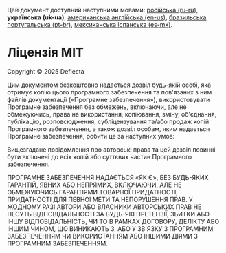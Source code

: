Цей документ доступний наступними мовами: [російська (ru-ru)](/LICENSE_ru-ru.md), **українська (uk-ua)**, [американська англійська (en-us)](/LICENSE_en-us.md), [бразильська португальська (pt-br)](/LICENSE_pt-br.md), [мексиканська іспанська (es-mx)](/LICENSE_es-mx.md).

# Ліцензія MIT

Copyright © 2025 Deflecta

Цим документом безкоштовно надається дозвіл будь-якій особі, яка отримує копію
цього програмного забезпечення та пов'язаних з ним файлів документації («Програмне забезпечення»),
використовувати Програмне забезпечення без обмежень, включаючи, але не обмежуючись,
права на використання, копіювання, зміну, об'єднання, публікацію, розповсюдження,
субліцензування та/або продаж копій Програмного забезпечення, а також
дозвіл особам, яким надається Програмне забезпечення, робити це
за наступних умов:

Вищезгадане повідомлення про авторські права та цей дозвіл повинні бути включені до всіх
копій або суттєвих частин Програмного забезпечення.

ПРОГРАМНЕ ЗАБЕЗПЕЧЕННЯ НАДАЄТЬСЯ «ЯК Є», БЕЗ БУДЬ-ЯКИХ ГАРАНТІЙ, ЯВНИХ АБО
НЕПРЯМИХ, ВКЛЮЧАЮЧИ, АЛЕ НЕ ОБМЕЖУЮЧИСЬ ГАРАНТІЯМИ ТОВАРНОЇ ПРИДАТНОСТІ,
ПРИДАТНОСТІ ДЛЯ ПЕВНОЇ МЕТИ ТА НЕПОРУШЕННЯ ПРАВ. У ЖОДНОМУ РАЗІ
АВТОРИ АБО ВЛАСНИКИ АВТОРСЬКИХ ПРАВ НЕ НЕСУТЬ ВІДПОВІДАЛЬНОСТІ ЗА БУДЬ-ЯКІ ПРЕТЕНЗІЇ, ЗБИТКИ АБО ІНШУ
ВІДПОВІДАЛЬНІСТЬ, ЧИ ТО В РАМКАХ ДОГОВОРУ, ДЕЛІКТУ АБО ІНШИМ ЧИНОМ, ЩО ВИНИКАЮТЬ З,
АБО У ЗВ'ЯЗКУ З ПРОГРАМНИМ ЗАБЕЗПЕЧЕННЯМ ЧИ ВИКОРИСТАННЯМ АБО ІНШИМИ ДІЯМИ З ПРОГРАМНИМ ЗАБЕЗПЕЧЕННЯМ.
